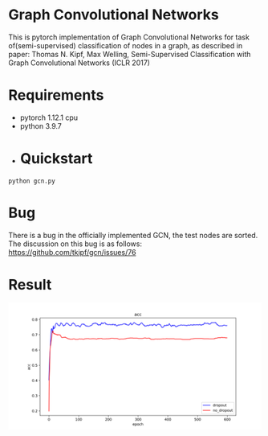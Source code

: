 # Graph Convolutional Networks
This is pytorch implementation of Graph Convolutional Networks for task of(semi-supervised) classification of nodes in a graph, as described in paper:
Thomas N. Kipf, Max Welling, Semi-Supervised Classification with Graph Convolutional Networks (ICLR 2017)
# Requirements
- pytorch 1.12.1 cpu
- python 3.9.7
- # Quickstart
```
python gcn.py
```
# Bug
There is a bug in the officially implemented GCN, the test nodes are sorted. The discussion on this bug is as follows: https://github.com/tkipf/gcn/issues/76
# Result
![](./dropout_vs_nodropout.png)  
